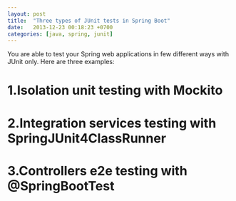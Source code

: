 ```yaml
---
layout: post
title:  "Three types of JUnit tests in Spring Boot"
date:   2013-12-23 00:18:23 +0700
categories: [java, spring, junit]
---
```

You are able to test your Spring web applications in few different ways with JUnit only. Here are three examples:

# 1.Isolation unit testing with Mockito

# 2.Integration services testing with SpringJUnit4ClassRunner

# 3.Controllers e2e testing with @SpringBootTest

